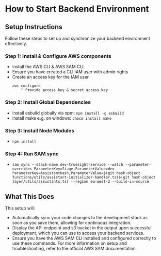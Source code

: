 # How to Start Backend Environment

## Setup Instructions

Follow these steps to set up and synchronize your backend environment effectively.

### Step 1: Install & Configure AWS components

- Install the AWS CLI & AWS SAM CLI
- Ensure you have created a CLI IAM user with admin rights
- Create an access key for the IAM user
  ```
  aws configure
      ^ Provide access key & secret access key
  ```

### Step 2: Install Global Dependencies

- Install esbuild globally via npm: `npm install -g esbuild`
- Install make e.g. on windows: `choco install make`

### Step 3: Install Node Modules

- `npm install`

### Step 4: Run SAM sync

- `sam sync --stack-name dev-truesight-service --watch --parameter-overrides ParameterKey=Stage,ParameterValue=dev ParameterKey=AssistantHash,ParameterValue=$(git hash-object functions/utils/assistant-initializer-handler.ts)$(git hash-object layer/utils/assistants.ts) --region eu-west-2 --build-in-source`

## What This Does

This setup will:

- Automatically sync your code changes to the development stack as soon as you save them, allowing for continuous integration.
- Display the API endpoint and s3 bucket in the output upon successful deployment, which you can use to access your backend services.
- Ensure you have the AWS SAM CLI installed and configured correctly to use these commands. For more information on setup and troubleshooting, refer to the official AWS SAM documentation.
